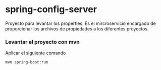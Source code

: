 # spring-config-server
Proyecto para levantar los properties. Es el mircroservicio encargado de proporcionar los archivos de propiedades a los
diferentes proyectos. 

### Levantar el proyecto con mvn

Aplicar el siguiente comando

```
mvn spring-boot:run
```
